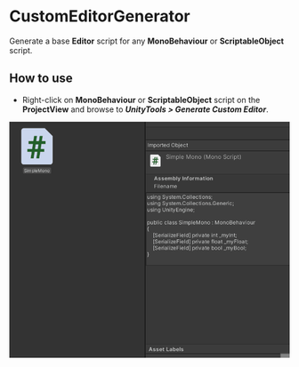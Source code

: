 # CustomEditorGenerator

Generate a base **Editor** script for any **MonoBehaviour** or **ScriptableObject** script.

## How to use

- Right-click on **MonoBehaviour** or **ScriptableObject** script on the **ProjectView** and browse to ***UnityTools > Generate Custom Editor***.

![](img/CustomEditorGeneratorPreview.gif)
